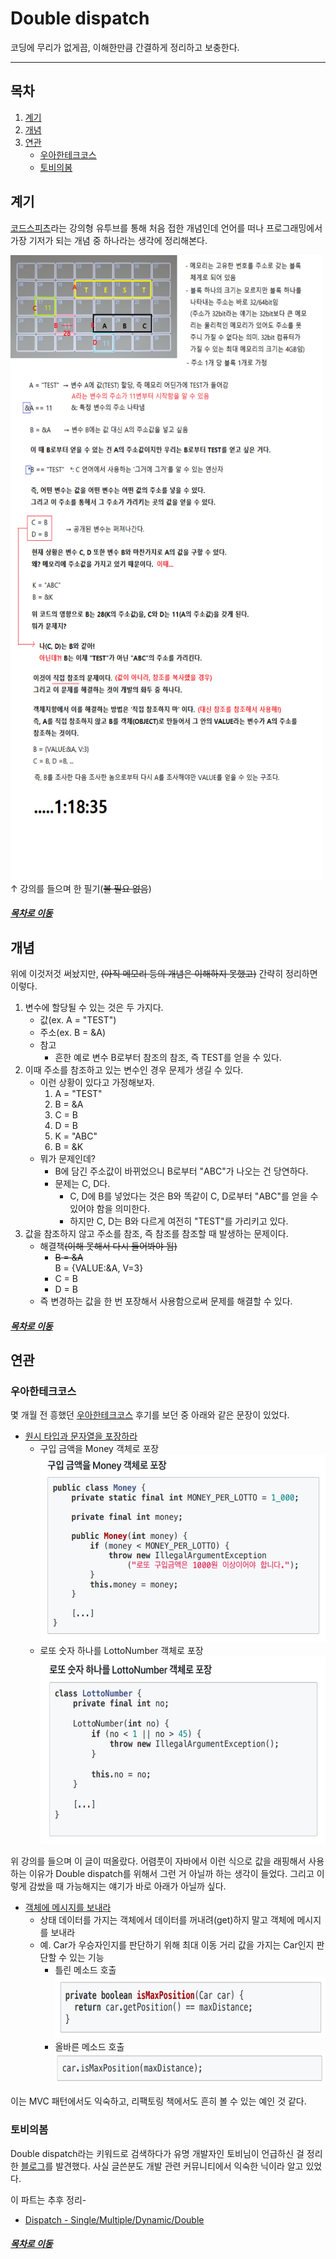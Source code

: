 Double dispatch
=====
코딩에 무리가 없게끔, 이해한만큼 간결하게 정리하고 보충한다.
- - -
## 목차
1. [계기](#계기)
2. [개념](#개념)
3. [연관](#연관)
	* [우아한테크코스](#우아한테크코스)
	* [토비의봄](#토비의봄)

## 계기
[코드스피츠](https://www.youtube.com/watch?v=0j_eGoF8Q98&t=4724s)라는 강의형 유투브를 통해 처음 접한 개념인데 언어를 떠나 프로그래밍에서 가장 기저가 되는 개념 중 하나라는 생각에 정리해본다.  

<img src="../../img/double_dispatch.png" width="500" height="1000"></br>
↑ 강의를 들으며 한 필기(~~볼 필요 없음~~)

##### [목차로 이동](#목차)

## 개념
위에 이것저것 써놨지만, ~~(아직 메모리 등의 개념은 이해하지 못했고)~~ 간략히 정리하면 이렇다. 

1. 변수에 할당될 수 있는 것은 두 가지다.
	* 값(ex. A = "TEST")
	* 주소(ex. B = &A)
	* 참고
		* 흔한 예로 변수 B로부터 참조의 참조, 즉 TEST를 얻을 수 있다.
2. 이때 주소를 참조하고 있는 변수인 경우 문제가 생길 수 있다.
	* 이런 상황이 있다고 가정해보자.
		1. A = "TEST" 
		2. B = &A
		3. C = B
		4. D = B
		5. K = "ABC"
		6. B = &K
	* 뭐가 문제인데?
		* B에 담긴 주소값이 바뀌었으니 B로부터 "ABC"가 나오는 건 당연하다.
		* 문제는 C, D다.
			* C, D에 B를 넣었다는 것은 B와 똑같이 C, D로부터 "ABC"를 얻을 수 있어야 함을 의미한다.
			* 하지만 C, D는 B와 다르게 여전히 "TEST"를 가리키고 있다.
3. 값을 참조하지 않고 주소를 참조, 즉 참조를 참조할 때 발생하는 문제이다.
	* 해결책~~(이해 못해서 다시 들어봐야 됨)~~
		* ~~B = &A~~  
		B = {VALUE:&A, V=3}
		* C = B
		* D = B
	* 즉 변경하는 값을 한 번 포장해서 사용함으로써 문제를 해결할 수 있다.

##### [목차로 이동](#목차)
	
## 연관
### 우아한테크코스
몇 개월 전 흥했던 [우아한테크코스](http://woowabros.github.io/woowabros/2019/05/02/techcourse.html) 후기를 보던 중 아래와 같은 문장이 있었다.  

* [원시 타입과 문자열을 포장하라](http://woowabros.github.io/files/2019-05-02/precourse_3rd_feedback.pdf)
	* 구입 금액을 Money 객체로 포장  
	<img src="../../img/wrapper_Money.png" width="480" height="300"></br>
	* 로또 숫자 하나를 LottoNumber 객체로 포장  
	<img src="../../img/wrapper_LottoNumber.png" width="480" height="300"></br>

위 강의를 들으며 이 글이 떠올랐다. 어렴풋이 자바에서 이런 식으로 값을 래핑해서 사용하는 이유가 Double dispatch를 위해서 그런 거 아닐까 하는 생각이 들었다. 그리고 이렇게 감쌌을 때 가능해지는 얘기가 바로 아래가 아닐까 싶다.  

* [객체에 메시지를 보내라](http://woowabros.github.io/files/2019-05-02/precourse_2nd_feedback.pdf)
	* 상태 데이터를 가지는 객체에서 데이터를 꺼내려(get)하지 말고 객체에 메시지를 보내라
	* 예. Car가 우승자인지를 판단하기 위해 최대 이동 거리 값을 가지는 Car인지 판단할 수 있는 기능
		* 틀린 메소드 호출  
		<img src="../../img/method_call_x.png" width="480" height="100"></br>
		* 올바른 메소드 호출  
		<img src="../../img/method_call_o.png" width="480" height="50"></br>

이는 MVC 패턴에서도 익숙하고, 리팩토링 책에서도 흔히 볼 수 있는 예인 것 같다.
		
### 토비의봄
Double dispatch라는 키워드로 검색하다가 유명 개발자인 토비님이 언급하신 걸 정리한 [블로그](https://multifrontgarden.tistory.com/133)를 발견했다. 사실 글쓴분도 개발 관련 커뮤니티에서 익숙한 닉이라 알고 있었다.  

이 파트는 추후 정리-

* [Dispatch - Single/Multiple/Dynamic/Double](http://codethataint.com/blog/single-dispatch-multiple-dispatch-dynamic-dispatch-double-dispatch/)

##### [목차로 이동](#목차)
